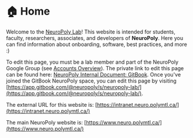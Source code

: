 # 🏠 Home

Welcome to the [NeuroPoly Lab](https://www.neuro.polymtl.ca/)! This website is intended for students, faculty, researchers, associates, and developers of **NeuroPoly**. Here you can find information about onboarding, software, best practices, and more :\) 

To edit this page, you must be a lab member and part of the NeuroPoly Google Group \(see [Accounts Overview](https://neuropoly.gitbook.io/neuropoly-lab/onboarding/accounts#accounts-overview)\). The private link to edit this page can be found here: [NeuroPoly Internal Document: GitBook](https://docs.google.com/document/d/13iNhiBKYZWT9ytsvYeeYV4FJn6Wn00q9Ctka7toMV08/edit#heading=h.e2ebvvvaqltx). Once you've joined the GitBook NeuroPoly space, you can edit this page by visiting [https://app.gitbook.com/@neuropoly/s/neuropoly-lab/](https://app.gitbook.com/@neuropoly/s/neuropoly-lab/). 

The external URL for this website is: [https://intranet.neuro.polymtl.ca/](https://intranet.neuro.polymtl.ca/)

The main NeuroPoly website is: [https://www.neuro.polymtl.ca/](https://www.neuro.polymtl.ca/)





